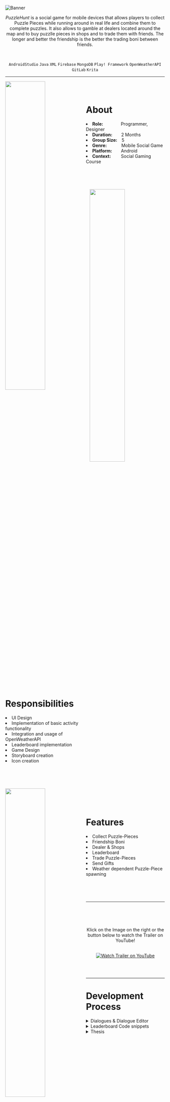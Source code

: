 ![Banner](https://user-images.githubusercontent.com/104200268/229340363-cde75b30-b776-4727-8847-1ac8496c8db4.png)
<p align="center"><i>PuzzleHunt</i> is a social game for mobile devices that allows players to collect Puzzle Pieces while running around in real life and combine them to complete puzzles. It also allows to gamble at dealers located around the map and to buy puzzlle pieces in shops and to trade them with friends. The longer and better the friendship is the better the trading boni between friends.</p>

<br>

<div align="center">
 
`AndroidStudio`
`Java`
`XML`
`Firebase`
`MongoDB`
`Play! Framework`
`OpenWeatherAPI`
`GitLab`
`Krita`

</div>

---

<p>
<img align="left" width="50%" height="auto" src="https://user-images.githubusercontent.com/104200268/229356173-6fc36fd0-479b-45f7-9951-6359514ab732.jpg">
 <br>
 <br>
<h1>About</h1>
<li><b>Role:</b>&emsp;&emsp;&emsp;&emsp;Programmer, Designer</li>
<li><b>Duration:</b>&emsp;&emsp;2 Months</li>
<li><b>Group Size:</b>&emsp;5</li>
<li><b>Genre:</b>&emsp;&emsp;&emsp;&nbsp;Mobile Social Game</li>
<li><b>Platform:</b>&emsp;&emsp;Android</li>
<li><b>Context:</b>&emsp;&emsp;&nbsp;Social Gaming Course</li>
</p>

<br>
<br>
<br>

<p>
<div>
<img align="right" width="47%" height="auto" src="https://user-images.githubusercontent.com/104200268/229356609-da4fde8a-7fe5-4a16-9e17-ee0c75489f78.jpg">
<br>
 <br>
<h1>Responsibilities</h1>
<li>UI Design</li>
<li>Implementation of basic activity functionality</li>
<li>Integration and usage of OpenWeatherAPI</li>
<li>Leaderboard implementation</li>
<li>Game Design</li>
<li>Storyboard creation</li>
<li>Icon creation</li>
<br>
</div>
</p>

<br>
 <br>
 
<p>
<div>
<img align="left" width="50%" height="auto" src="https://user-images.githubusercontent.com/104200268/229357404-977edd8f-7a90-4829-9a33-8aa3956f8cfb.jpg">
<br>
 <br>
 <br>
 <h1>Features</h1>
<li>Collect Puzzle-Pieces</li>
<li>Friendship Boni</li>
<li>Dealer & Shops</li>
<li>Leaderboard</li>
<li>Trade Puzzle-Pieces</li>
<li>Send Gifts</li>
<li>Weather dependent Puzzle-Piece spawning</li>
</div>
</p>

<br>
<br>
<br>

---


 <a href="http://www.youtube.com/watch?feature=player_embedded&v=zHgLsDbrP3M
" target="_blank"><img src="https://user-images.githubusercontent.com/104200268/227638337-fd73fd4e-50a8-41b3-9bd4-4d418f4fe416.png" 
alt="Watch Trailer on YouTube" align="right" width="60%" height="auto" border="10" /></a>
<br>
 <br>
  <br>
<div align="center"> Klick on the Image on the right or the button below to watch the Trailer on YouTube! 
<br>
<br>

 
[![Watch Trailer on YouTube](https://img.shields.io/badge/Watch%20Trailer-FF0000?logo=youtube&style=for-the-badge)](http://www.youtube.com/watch?feature=player_embedded&v=zHgLsDbrP3M) 

</div>

<br>
<br>


---

<p>
<h1>Development Process</h1>
<details>

  <summary>Dialogues & Dialogue Editor</summary>
 
 
 > <details> 
 >  <summary>Dialogues</summary>
 >  <br>
 >  <div align="center">
 >   
 >  <img src="" width="60%" height="auto">
 >  </div>
 > </details>
  


</details>

 <details> 
 <summary>Leaderboard Code snippets</summary>
 
 > <details> 
 >  <summary>Leaderboard Activity class that collects all users and displays them sortet by XP Points</summary>
 >
 > ```java
 > public class LeaderboardActivity extends AppCompatActivity {
 >     private RecyclerView mRecyclerView;
 >     private LeaderboardAdapter mRecyclerAdapter;
 >     List<SetViewItem> items = new ArrayList<>();
 >     ArrayList<User> users = new ArrayList<User>();
 >     String name = "",xp = "";
 >     private final Gson gson = new Gson();
 >
 >     //Sets the layout and displays the users sortet by XP
 >     @Override
 >     protected void onCreate(Bundle savedInstanceState) {
 >         super.onCreate(savedInstanceState);
 >         setContentView(R.layout.activity_leaderboard);
 >         mRecyclerView = (RecyclerView) findViewById(R.id.leaderboard_recyclerview);
 >         mRecyclerAdapter = new LeaderboardAdapter(users);
 >         final LinearLayoutManager layoutManager = new LinearLayoutManager(this);
 >         layoutManager.setOrientation(LinearLayoutManager.VERTICAL);
 >         mRecyclerView.setLayoutManager(layoutManager);
 >         mRecyclerView.setAdapter(mRecyclerAdapter);
 >
 >         fetchUsers();
 >         sortUsersByXp();
 >         mRecyclerAdapter.notifyData(users);
 >     }
 >
 >     //Fetches the userdata from the database
 >     private void fetchUsers() {
 >         HTTPGetter get = new HTTPGetter();
 >         get.execute("user", "getAll");
 >         try {
 >             String getUserResult = get.get();
 >             if (!getUserResult.equals("{ }")) {
 >                 User[]userArr= gson.fromJson(getUserResult, User[].class);
 >                 for (User user : userArr){
 >                     users.add(user);
 >                 }
 >             }
 >         } catch (ExecutionException e) {
 >             e.printStackTrace();
 >         } catch (InterruptedException e) {
 >             e.printStackTrace();
 >         }
 >     }
 >
 >     //Sorts the Users by XP points
 >     private void sortUsersByXp(){
 >         Collections.sort(users);
 >     }
 > }
 > ```
 > </details> 
 
 > <details> 
 >  <summary>User class with only relevant methods for the Leaderboard activity, namely the comparison of users by XP</summary>
 >
 > ```java
 > public class User implements Comparable{
 >     public String id;
 >     public String nickName;
 >     public Long xp;
 >     public List<String> friends;
 >     public String description;
 >
 >     public String getXP() {
 >         return this.xp.toString();
 >     }
 >
 >     //Compares the XP of the Users
 >     @Override
 >     public int compareTo(Object o) {
 >         int compareXp = Integer.parseInt(((User)o).getXP());
 >         return compareXp-Integer.parseInt(this.xp.toString());
 >     }
 > }
 > ```
 > </details>

 > <details> 
 >  <summary>Leaderboard Adapter that is used to dynamically display content</summary>
 >
 > ```java
 > public class LeaderboardAdapter extends RecyclerView.Adapter<LeaderboardAdapter.RecyclerItemViewHolder> {
 >     private ArrayList<User> myList;
 >     int mLastPosition = 0;
 > 
 >         public LeaderboardAdapter(ArrayList<User> myList) {
 >             this.myList = myList;
 >         }
 > 
 >         public RecyclerItemViewHolder onCreateViewHolder(ViewGroup parent, int viewType) {
 >             View view = LayoutInflater.from(parent.getContext()).inflate(R.layout.user_row, parent, false);
 >             RecyclerItemViewHolder holder = new RecyclerItemViewHolder(view);
 >             return holder;
 >         }
 >         @Override
 >         public void onBindViewHolder(RecyclerItemViewHolder holder, final int position) {
 >             Log.d("onBindViewHoler ", myList.size() + "");
 >             holder.etPlaceTextView.setText(Integer.toString(position+1));
 >             holder.etNameTextView.setText(myList.get(position).getName().toString());
 >             holder.etXPTextView.setText(myList.get(position).getXP().toString());
 >             holder.crossImage.setImageResource(R.drawable.profile_pic1);
 >             mLastPosition =position;
 >         }
 >         @Override
 >         public int getItemCount() {
 >             return(null != myList?myList.size():0);
 >         }
 >         public void notifyData(ArrayList<User> myList) {
 >             Log.d("notifyData ", myList.size() + "");
 >             this.myList = myList;
 >             notifyDataSetChanged();
 >         } 
 >         public class RecyclerItemViewHolder extends RecyclerView.ViewHolder {
 >             private final TextView etPlaceTextView;
 >             private final TextView etNameTextView;
 >             private final TextView etXPTextView;
 >             private CardView mainLayout;
 >             public ImageView crossImage;
 >             public RecyclerItemViewHolder(final View parent) {
 >                 super(parent);
 >                 etPlaceTextView = (TextView) parent.findViewById(R.id.place_textView);
 >                 etNameTextView = (TextView) parent.findViewById(R.id.name_textView2);
 >                 etXPTextView = (TextView) parent.findViewById(R.id.xp_textView2);
 >                 crossImage = (ImageView) parent.findViewById(R.id.user_pic_imageView);
 >                 mainLayout = (CardView) parent.findViewById(R.id.user_CardView);
 >             }
 >         }
 >     }
 > ```
 > </details>
 
 > <details> 
 >  <summary>XML file for the leaderboard layout</summary>
 > 
 > ```xml
 > <?xml version="1.0" encoding="utf-8"?>
 > <androidx.constraintlayout.widget.ConstraintLayout xmlns:android="http://schemas.android.com/apk/res/android"
 >     xmlns:app="http://schemas.android.com/apk/res-auto"
 >     xmlns:tools="http://schemas.android.com/tools"
 >     android:layout_width="match_parent"
 >     android:layout_height="match_parent"
 >     android:padding="10dp"
 >     tools:context=".LeaderboardActivity">
 > 
 >     <TextView
 >         android:id="@+id/leaderboard_text"
 >         android:layout_width="match_parent"
 >         android:layout_height="wrap_content"
 >         android:layout_marginTop="25dp"
 >         android:layout_marginBottom="25dp"
 >         android:fontFamily="sans-serif-black"
 >         android:text="Leaderboard"
 >         android:textAlignment="center"
 >         android:textAllCaps="false"
 >         android:textSize="40dp"
 >         app:layout_constraintBottom_toTopOf="@+id/guideline34"
 >         app:layout_constraintEnd_toEndOf="parent"
 >         app:layout_constraintHorizontal_bias="0.0"
 >         app:layout_constraintStart_toStartOf="parent"
 >         app:layout_constraintTop_toTopOf="parent"></TextView>
 >
 >     <androidx.constraintlayout.widget.Guideline
 >         android:id="@+id/guideline34"
 >         android:layout_width="wrap_content"
 >         android:layout_height="wrap_content"
 >         android:orientation="horizontal"
 >         app:layout_constraintGuide_begin="146dp" />
 >
 >     <androidx.recyclerview.widget.RecyclerView
 >         android:id="@+id/leaderboard_recyclerview"
 >         android:layout_width="0dp"
 >         android:layout_height="0dp"
 >         android:layout_marginTop="10dp"
 >         android:layout_marginBottom="25dp"
 >         app:layout_constraintBottom_toBottomOf="parent"
 >         app:layout_constraintEnd_toEndOf="parent"
 >         app:layout_constraintStart_toStartOf="parent"
 >         app:layout_constraintTop_toTopOf="@+id/guideline34" />
 >
 > </androidx.constraintlayout.widget.ConstraintLayout>
 > ```
 > </details>
 
 > <details> 
 >  <summary>XML file for each user row in the leaderboard</summary>
 > 
 > ```xml
 > <?xml version="1.0" encoding="utf-8"?>
 > <androidx.constraintlayout.widget.ConstraintLayout xmlns:android="http://schemas.android.com/apk/res/android"
 >     xmlns:app="http://schemas.android.com/apk/res-auto"
 >     xmlns:tools="http://schemas.android.com/tools"
 >     android:layout_width="match_parent"
 >     android:layout_height="wrap_content"
 >     android:orientation="vertical">
 >  
 >     <com.google.android.material.card.MaterialCardView
 >         android:id="@+id/user_CardView"
 >         android:layout_width="match_parent"
 >         android:layout_height="wrap_content"
 >         android:elevation="10dp"
 >         android:layout_marginBottom="10dp"
 >         app:layout_constraintBottom_toBottomOf="parent"
 >         app:layout_constraintEnd_toEndOf="parent"
 >         app:layout_constraintStart_toStartOf="parent"
 >         app:layout_constraintTop_toTopOf="parent">
 >  
 >         <androidx.constraintlayout.widget.ConstraintLayout
 >             android:layout_width="match_parent"
 >             android:layout_height="match_parent"
 >             android:orientation="vertical">
 >  
 >             <ImageView
 >                 android:id="@+id/user_pic_imageView"
 >                 android:layout_width="80dp"
 >                 android:layout_height="80dp"
 >                 android:layout_marginStart="5dp"
 >                 android:layout_marginTop="5dp"
 >                 android:layout_marginEnd="5dp"
 >                 android:layout_marginBottom="5dp"
 >                 app:layout_constraintBottom_toBottomOf="parent"
 >                 app:layout_constraintEnd_toStartOf="@+id/guideline13"
 >                 app:layout_constraintStart_toStartOf="@+id/guideline33"
 >                 app:layout_constraintTop_toTopOf="parent"
 >                 app:layout_constraintVertical_bias="0.0"
 >                 tools:srcCompat="@drawable/avatar" />
 >
 >             <TextView
 >                 android:id="@+id/name_textView2"
 >                 android:layout_width="wrap_content"
 >                 android:layout_height="wrap_content"
 >                 android:layout_marginStart="10dp"
 >                 android:layout_marginTop="5dp"
 >                 android:layout_marginBottom="5dp"
 >                 android:text="Name: "
 >                 app:layout_constraintBottom_toTopOf="@+id/guideline12"
 >                 app:layout_constraintEnd_toEndOf="parent"
 >                 app:layout_constraintHorizontal_bias="0.0"
 >                 app:layout_constraintStart_toStartOf="@+id/guideline13"
 >                 app:layout_constraintTop_toTopOf="parent" />
 >
 >             <androidx.constraintlayout.widget.Guideline
 >                 android:id="@+id/guideline12"
 >                 android:layout_width="wrap_content"
 >                 android:layout_height="wrap_content"
 >                 android:orientation="horizontal"
 >                 app:layout_constraintGuide_begin="41dp" />
 > 
 >             <androidx.constraintlayout.widget.Guideline
 >                 android:id="@+id/guideline13"
 >                 android:layout_width="wrap_content"
 >                 android:layout_height="wrap_content"
 >                 android:orientation="vertical"
 >                 app:layout_constraintGuide_begin="161dp" />
 > 
 >             <TextView
 >                 android:id="@+id/xp_textView2"
 >                 android:layout_width="wrap_content"
 >                 android:layout_height="wrap_content"
 >                 android:layout_marginStart="10dp"
 >                 android:layout_marginTop="5dp"
 >                 android:layout_marginBottom="5dp"
 >                 android:text="XP:"
 >                 app:layout_constraintBottom_toBottomOf="parent"
 >                 app:layout_constraintEnd_toEndOf="parent"
 >                 app:layout_constraintHorizontal_bias="0.0"
 >                 app:layout_constraintStart_toStartOf="@+id/guideline13"
 >                 app:layout_constraintTop_toTopOf="@+id/guideline12" />
 > 
 >             <androidx.constraintlayout.widget.Guideline
 >                 android:id="@+id/guideline33"
 >                 android:layout_width="wrap_content"
 >                 android:layout_height="wrap_content"
 >                 android:orientation="vertical"
 >                 app:layout_constraintGuide_begin="68dp" />
 > 
 >             <TextView
 >                 android:id="@+id/place_textView"
 >                 android:layout_width="wrap_content"
 >                 android:layout_height="wrap_content"
 >                 android:layout_marginStart="5dp"
 >                 android:layout_marginTop="5dp"
 >                 android:layout_marginEnd="5dp"
 >                 android:layout_marginBottom="5dp"
 >                 android:text="2"
 >                 android:textSize="30dp"
 >                 app:layout_constraintBottom_toBottomOf="parent"
 >                 app:layout_constraintEnd_toStartOf="@+id/guideline33"
 >                 app:layout_constraintStart_toStartOf="parent"
 >                 app:layout_constraintTop_toTopOf="parent" />
 >
 >         </androidx.constraintlayout.widget.ConstraintLayout>
 >
 >     </com.google.android.material.card.MaterialCardView>
 >
 > </androidx.constraintlayout.widget.ConstraintLayout>
 > ```
 > </details>
 </details>
 
 <details>
  <summary>Thesis</summary>
 <br>
  
  > <div align="center"> 
  >  If you are interested in obtaining more information, you can download the final presentation and the bachelor's thesis using the links provided below. These resources contain valuable insights and details about the project.
  > <br>
  > <br>
  >
  > [Presentation.pdf](https://github.com/MarsonerLaura/KingdomOfMath/files/11094274/BA.Prasentation.pptx.pdf)
  > <br>
  >
  > [Thesis.pdf](https://github.com/MarsonerLaura/KingdomOfMath/files/11094238/Thesis.pdf)
  > <br>
  > <br>
  > Abstract
  > <br>
  > Serious games have shown promise as a tool to enhance the learning experience by generating higher intrinsic motivation than traditional learning methods. In this paper, a serious game called Kingdom of Math is developed that aims to teach mathematics to secondary school students using proven design principles. To this end, essential terms and concepts are described, and related work is analyzed. The requirements for such a serious game are outlined, and the approach and design decisions made are discussed and implemented. A user study is conducted to evaluate the developed game, and the results are presented and discussed. In addition, possible improvements and enhancements for this project in the future are suggested.
  > </div>
  > <br>
> 
   
</details>
 
</p>
